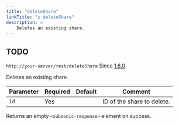 ```yaml
---
title: "deleteShare"
linkTitle: "z deleteShare"
description: >
    Deletes an existing share.
---
```


## TODO

`http://your-server/rest/deleteShare` Since [1.6.0](../subsonic-versions)

Deletes an existing share.

| Parameter | Required | Default | Comment |
| --- | --- | --- | --- |
| `id` | Yes |     | ID of the share to delete. |

Returns an empty `<subsonic-response>` element on success.


